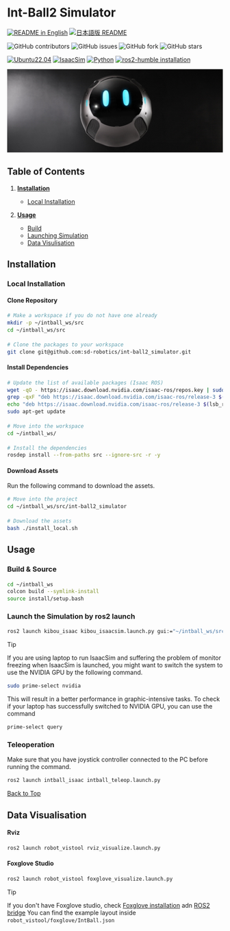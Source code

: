 # Int-Ball2 Simulator

[![README in English](https://img.shields.io/badge/English-d9d9d9)](./README.md)
[![日本語版 README](https://img.shields.io/badge/日本語-d9d9d9)](./README_JA.md)

![GitHub contributors](https://img.shields.io/github/contributors/sd-robotics/int-ball2_simulator)
![GitHub issues](https://img.shields.io/github/issues/sd-robotics/int-ball2_simulator)
![GitHub fork](https://img.shields.io/github/forks/sd-robotics/int-ball2_simulator)
![GitHub stars](https://img.shields.io/github/stars/sd-robotics/int-ball2_simulator)

[![Ubuntu22.04](https://img.shields.io/badge/Ubuntu-22.04-orange.svg)](https://ubuntu.com/tutorials/install-ubuntu-desktop#1-overview)
[![IsaacSim](https://img.shields.io/badge/IsaacSim-4.2.0-green.svg)](https://docs.omniverse.nvidia.com/isaacsim/latest/overview.html)
[![Python](https://img.shields.io/badge/python-3.10-blue.svg)](https://docs.python.org/3/whatsnew/3.10.html)
[![ros2-humble installation](https://img.shields.io/badge/ROS2-Humble-blue.svg)](https://docs.ros.org/en/humble/Installation/Alternatives/Ubuntu-Development-Setup.html)

![SD Robot](img/sd_robot.jpg)


## Table of Contents
1. [**Installation**](#installation)
    * [Local Installation](#local-installation)

1. [**Usage**](#usage)
    * [Build](#build--source)
    * [Launching Simulation](#launch-the-simulation-by-ros2-launch)
    * [Data Visulisation](#data-visualisation)



<!-- #### 参考
- [GitHub Flavored Markdown Spec](https://github.github.com/gfm/#introduction)
- [Markdown記法 チートシート](https://qiita.com/Qiita/items/c686397e4a0f4f11683d) -->


## Installation
### Local Installation
#### Clone Repository
```bash
# Make a workspace if you do not have one already
mkdir -p ~/intball_ws/src
cd ~/intball_ws/src

# Clone the packages to your workspace
git clone git@github.com:sd-robotics/int-ball2_simulator.git
```

#### Install Dependencies
```bash
# Update the list of available packages (Isaac ROS)
wget -qO - https://isaac.download.nvidia.com/isaac-ros/repos.key | sudo apt-key add -
grep -qxF "deb https://isaac.download.nvidia.com/isaac-ros/release-3 $(lsb_release -cs) release-3.0" /etc/apt/sources.list || \
echo "deb https://isaac.download.nvidia.com/isaac-ros/release-3 $(lsb_release -cs) release-3.0" | sudo tee -a /etc/apt/sources.list
sudo apt-get update

# Move into the workspace
cd ~/intball_ws/

# Install the dependencies
rosdep install --from-paths src --ignore-src -r -y
```

#### Download Assets
Run the following command to download the assets.
```bash
# Move into the project
cd ~/intball_ws/src/int-ball2_simulator

# Download the assets
bash ./install_local.sh
```

## Usage

### Build & Source

```bash
cd ~/intball_ws
colcon build --symlink-install
source install/setup.bash
```

### Launch the Simulation by ros2 launch

```bash
ros2 launch kibou_isaac kibou_isaacsim.launch.py gui:="~/intball_ws/src/assets/KIBOU.usd"
```

> [!TIP]
> If you are using laptop to run IsaacSim and suffering the problem of monitor freezing when IsaacSim is launched, you might want to switch the system to use the NVIDIA GPU by the following command.
>
> ```bash
> sudo prime-select nvidia
> ```
>
> This will result in a better performance in graphic-intensive tasks. To check if your laptop has successfully switched to NVIDIA GPU, you can use the command
>
> ```bash
> prime-select query
> ```

### Teleoperation
Make sure that you have joystick controller connected to the PC before running the command.
```bash
ros2 launch intball_isaac intball_teleop.launch.py 
```

[Back to Top](#int-ball2-simulator)

## Data Visualisation
#### Rviz
```bash
ros2 launch robot_vistool rviz_visualize.launch.py 
```

#### Foxglove Studio
```bash
ros2 launch robot_vistool foxglove_visualize.launch.py 
```
> [!TIP]
> If you don't have Foxglove studio, check [Foxglove installation](https://docs.foxglove.dev/docs/foxglove-agent/installation) adn [ROS2 bridge](https://docs.foxglove.dev/docs/connecting-to-data/frameworks/ros2)
> You can find the example layout inside `robot_vistool/foxglove/IntBall.json`
